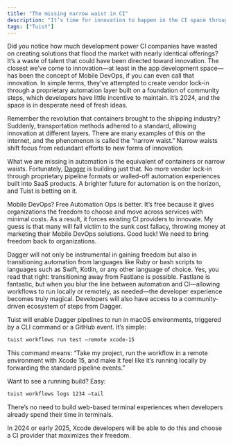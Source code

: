 ```yaml
---
title: "The missing narrow waist in CI"
description: "It’s time for innovation to happen in the CI space through the narrow waist that Dagger brings to the table."
tags: ["Tuist"]
---
```


Did you notice how much development power CI companies have wasted on creating solutions that flood the market with nearly identical offerings? It’s a waste of talent that could have been directed toward innovation. The closest we’ve come to innovation—at least in the app development space—has been the concept of Mobile DevOps, if you can even call that innovation. In simple terms, they’ve attempted to create vendor lock-in through a proprietary automation layer built on a foundation of community steps, which developers have little incentive to maintain. It’s 2024, and the space is in desperate need of fresh ideas.

Remember the revolution that containers brought to the shipping industry? Suddenly, transportation methods adhered to a standard, allowing innovation at different layers. There are many examples of this on the internet, and the phenomenon is called the “narrow waist.” Narrow waists shift focus from redundant efforts to new forms of innovation.

What we are missing in automation is the equivalent of containers or narrow waists. Fortunately, [Dagger](https://dagger.io) is building just that. No more vendor lock-in through proprietary pipeline formats or walled-off automation experiences built into SaaS products. A brighter future for automation is on the horizon, and Tuist is betting on it.

Mobile DevOps? Free Automation Ops is better. It’s free because it gives organizations the freedom to choose and move across services with minimal costs. As a result, it forces existing CI providers to innovate. My guess is that many will fall victim to the sunk cost fallacy, throwing money at marketing their Mobile DevOps solutions. Good luck! We need to bring freedom back to organizations.

Dagger will not only be instrumental in gaining freedom but also in transitioning automation from languages like Ruby or bash scripts to languages such as Swift, Kotlin, or any other language of choice. Yes, you read that right: transitioning away from Fastlane is possible. Fastlane is fantastic, but when you blur the line between automation and CI—allowing workflows to run locally or remotely, as needed—the developer experience becomes truly magical. Developers will also have access to a community-driven ecosystem of steps from Dagger.

Tuist will enable Dagger pipelines to run in macOS environments, triggered by a CLI command or a GitHub event. It’s simple:

```bash
tuist workflows run test –remote xcode-15
```

This command means: “Take my project, run the workflow in a remote environment with Xcode 15, and make it feel like it’s running locally by forwarding the standard pipeline events.”

Want to see a running build? Easy:

```bash
tuist workflows logs 1234 –tail
```

There’s no need to build web-based terminal experiences when developers already spend their time in terminals.

In 2024 or early 2025, Xcode developers will be able to do this and choose a CI provider that maximizes their freedom.